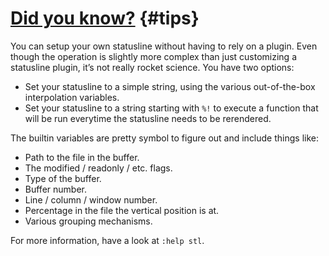 # [Did you know?](#tips) {#tips}

You can setup your own statusline without having to rely on a plugin. Even though the operation is slightly more 
complex than just customizing a statusline plugin, it’s not really rocket science. You have two options:

- Set your statusline to a simple string, using the various out-of-the-box interpolation variables.
- Set your statusline to a string starting with `%!` to execute a function that will be run everytime the statusline
  needs to be rerendered.

The builtin variables are pretty symbol to figure out and include things like:

- Path to the file in the buffer.
- The modified / readonly / etc. flags.
- Type of the buffer.
- Buffer number.
- Line / column / window number.
- Percentage in the file the vertical position is at.
- Various grouping mechanisms.

For more information, have a look at `:help stl`.
